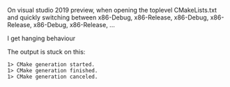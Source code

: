 On visual studio 2019 preview, when opening the toplevel CMakeLists.txt and quickly switching between 
x86-Debug, x86-Release, x86-Debug, x86-Release, x86-Debug, x86-Release, ...

I get hanging behaviour

The output is stuck on this:

```
1> CMake generation started.
1> CMake generation finished.
1> CMake generation canceled.
```
